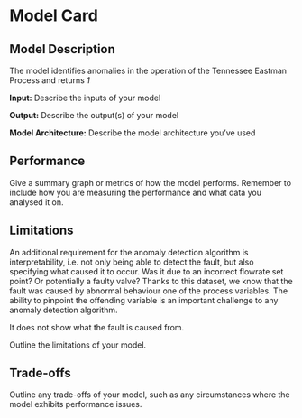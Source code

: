 # Model Card

## Model Description

The model identifies anomalies in the operation of the Tennessee Eastman Process and returns 
*1* 

**Input:** Describe the inputs of your model 

**Output:** Describe the output(s) of your model

**Model Architecture:** Describe the model architecture you’ve used

## Performance

Give a summary graph or metrics of how the model performs. Remember to include how you are measuring the performance and what data you analysed it on. 

## Limitations

An additional requirement for the anomaly detection algorithm is interpretability, i.e. not only being able to detect the fault, but also specifying what caused it to occur. Was it due to an incorrect flowrate set point? Or potentially a faulty valve? Thanks to this dataset, we know that the fault was caused by abnormal behaviour one of the process variables. The ability to pinpoint the offending variable is an important challenge to any anomaly detection algorithm.

It does not show what the fault is caused from. 

Outline the limitations of your model.

## Trade-offs

Outline any trade-offs of your model, such as any circumstances where the model exhibits performance issues. 
